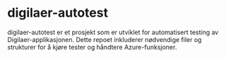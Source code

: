 # digilaer-autotest
digilaer-autotest er et prosjekt som er utviklet for automatisert testing av Digilaer-applikasjonen. Dette repoet inkluderer nødvendige filer og strukturer for å kjøre tester og håndtere Azure-funksjoner.
